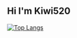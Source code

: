 ## Hi I'm Kiwi520

[![Top Langs](https://github-readme-stats.vercel.app/api/top-langs/?username=kiwi520)](https://github.com/anuraghazra/github-readme-stats)

